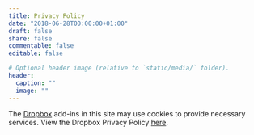 ```yaml
---
title: Privacy Policy
date: "2018-06-28T00:00:00+01:00"
draft: false
share: false
commentable: false
editable: false

# Optional header image (relative to `static/media/` folder).
header:
  caption: ""
  image: ""
---
```

The [Dropbox](https://dropbox.com) add-ins in this site may use cookies to provide necessary services. View the Dropbox Privacy Policy [here](https://www.dropbox.com/privacy).
<!-- Add your privacy policy here and set `draft: false` to publish it. Otherwise, delete this file if you don't need it. -->
